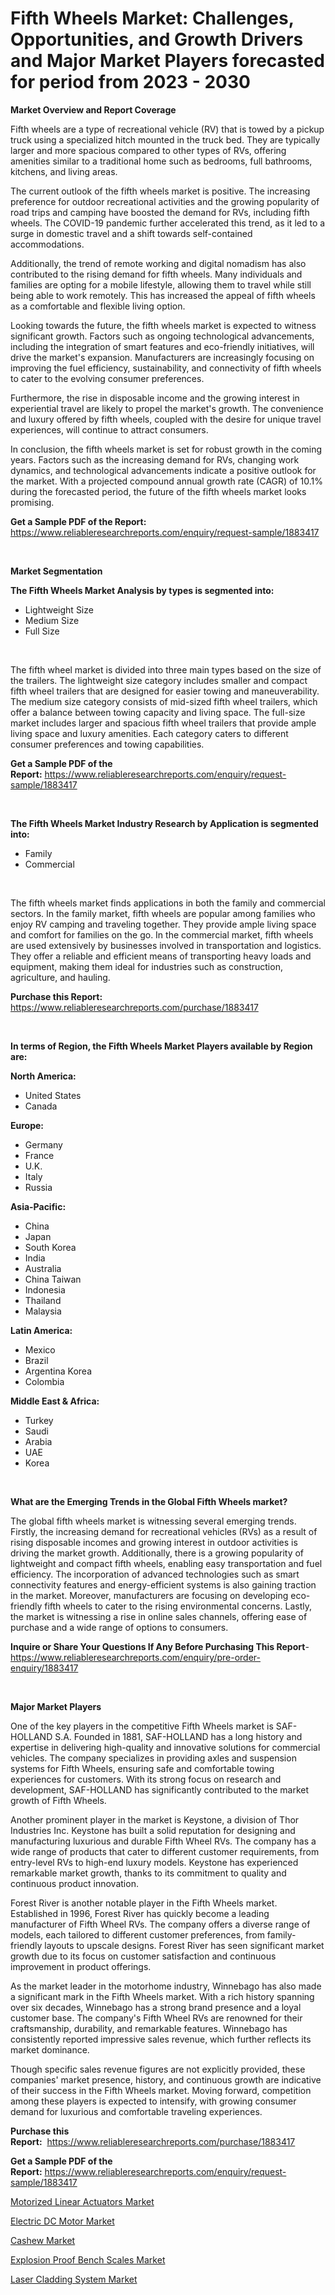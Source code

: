 <p><h1>Fifth Wheels Market: Challenges, Opportunities, and Growth Drivers and Major Market Players forecasted for period from 2023 - 2030</h1></p><p><strong>Market Overview and Report Coverage</strong></p>
<p><p>Fifth wheels are a type of recreational vehicle (RV) that is towed by a pickup truck using a specialized hitch mounted in the truck bed. They are typically larger and more spacious compared to other types of RVs, offering amenities similar to a traditional home such as bedrooms, full bathrooms, kitchens, and living areas.</p><p>The current outlook of the fifth wheels market is positive. The increasing preference for outdoor recreational activities and the growing popularity of road trips and camping have boosted the demand for RVs, including fifth wheels. The COVID-19 pandemic further accelerated this trend, as it led to a surge in domestic travel and a shift towards self-contained accommodations.</p><p>Additionally, the trend of remote working and digital nomadism has also contributed to the rising demand for fifth wheels. Many individuals and families are opting for a mobile lifestyle, allowing them to travel while still being able to work remotely. This has increased the appeal of fifth wheels as a comfortable and flexible living option.</p><p>Looking towards the future, the fifth wheels market is expected to witness significant growth. Factors such as ongoing technological advancements, including the integration of smart features and eco-friendly initiatives, will drive the market's expansion. Manufacturers are increasingly focusing on improving the fuel efficiency, sustainability, and connectivity of fifth wheels to cater to the evolving consumer preferences.</p><p>Furthermore, the rise in disposable income and the growing interest in experiential travel are likely to propel the market's growth. The convenience and luxury offered by fifth wheels, coupled with the desire for unique travel experiences, will continue to attract consumers.</p><p>In conclusion, the fifth wheels market is set for robust growth in the coming years. Factors such as the increasing demand for RVs, changing work dynamics, and technological advancements indicate a positive outlook for the market. With a projected compound annual growth rate (CAGR) of 10.1% during the forecasted period, the future of the fifth wheels market looks promising.</p></p>
<p><strong>Get a Sample PDF of the Report:</strong> <a href="https://www.reliableresearchreports.com/enquiry/request-sample/1883417">https://www.reliableresearchreports.com/enquiry/request-sample/1883417</a></p>
<p>&nbsp;</p>
<p><strong>Market Segmentation</strong></p>
<p><strong>The Fifth Wheels Market Analysis by types is segmented into:</strong></p>
<p><ul><li>Lightweight Size</li><li>Medium Size</li><li>Full Size</li></ul></p>
<p>&nbsp;</p>
<p><p>The fifth wheel market is divided into three main types based on the size of the trailers. The lightweight size category includes smaller and compact fifth wheel trailers that are designed for easier towing and maneuverability. The medium size category consists of mid-sized fifth wheel trailers, which offer a balance between towing capacity and living space. The full-size market includes larger and spacious fifth wheel trailers that provide ample living space and luxury amenities. Each category caters to different consumer preferences and towing capabilities.</p></p>
<p><strong>Get a Sample PDF of the Report:</strong>&nbsp;<a href="https://www.reliableresearchreports.com/enquiry/request-sample/1883417">https://www.reliableresearchreports.com/enquiry/request-sample/1883417</a></p>
<p>&nbsp;</p>
<p><strong>The Fifth Wheels Market Industry Research by Application is segmented into:</strong></p>
<p><ul><li>Family</li><li>Commercial</li></ul></p>
<p>&nbsp;</p>
<p><p>The fifth wheels market finds applications in both the family and commercial sectors. In the family market, fifth wheels are popular among families who enjoy RV camping and traveling together. They provide ample living space and comfort for families on the go. In the commercial market, fifth wheels are used extensively by businesses involved in transportation and logistics. They offer a reliable and efficient means of transporting heavy loads and equipment, making them ideal for industries such as construction, agriculture, and hauling.</p></p>
<p><strong>Purchase this Report:</strong>&nbsp; <a href="https://www.reliableresearchreports.com/purchase/1883417">https://www.reliableresearchreports.com/purchase/1883417</a></p>
<p>&nbsp;</p>
<p><strong>In terms of Region, the Fifth Wheels Market Players available by Region are:</strong></p>
<p>
    <p> <strong> North America: </strong>
        <ul>
            <li>United States</li>
            <li>Canada</li>
        </ul>
        </p> 
    <p> <strong> Europe: </strong>
        <ul>
            <li>Germany</li>
            <li>France</li>
            <li>U.K.</li>
            <li>Italy</li>
            <li>Russia</li>
        </ul>
        </p> 
    <p> <strong> Asia-Pacific: </strong>
        <ul>
            <li>China</li>
            <li>Japan</li>
            <li>South Korea</li>
            <li>India</li>
            <li>Australia</li>
            <li>China Taiwan</li>
            <li>Indonesia</li>
            <li>Thailand</li>
            <li>Malaysia</li>
        </ul>
        </p> 
    <p> <strong> Latin America: </strong>
        <ul>
            <li>Mexico</li>
            <li>Brazil</li>
            <li>Argentina Korea</li>
            <li>Colombia</li>
        </ul>
        </p> 
    <p> <strong> Middle East & Africa: </strong>
        <ul>
            <li>Turkey</li>
            <li>Saudi</li>
            <li>Arabia</li>
            <li>UAE</li>
            <li>Korea</li>
        </ul>
    </p>
    </p>
<p>&nbsp;</p>
<p><strong>What are the Emerging Trends in the Global Fifth Wheels market?</strong></p>
<p><p>The global fifth wheels market is witnessing several emerging trends. Firstly, the increasing demand for recreational vehicles (RVs) as a result of rising disposable incomes and growing interest in outdoor activities is driving the market growth. Additionally, there is a growing popularity of lightweight and compact fifth wheels, enabling easy transportation and fuel efficiency. The incorporation of advanced technologies such as smart connectivity features and energy-efficient systems is also gaining traction in the market. Moreover, manufacturers are focusing on developing eco-friendly fifth wheels to cater to the rising environmental concerns. Lastly, the market is witnessing a rise in online sales channels, offering ease of purchase and a wide range of options to consumers.</p></p>
<p><strong>Inquire or Share Your Questions If Any Before Purchasing This Report</strong>- <a href="https://www.reliableresearchreports.com/enquiry/pre-order-enquiry/1883417">https://www.reliableresearchreports.com/enquiry/pre-order-enquiry/1883417</a></p>
<p>&nbsp;</p>
<p><strong>Major Market Players</strong></p>
<p><p>One of the key players in the competitive Fifth Wheels market is SAF-HOLLAND S.A. Founded in 1881, SAF-HOLLAND has a long history and expertise in delivering high-quality and innovative solutions for commercial vehicles. The company specializes in providing axles and suspension systems for Fifth Wheels, ensuring safe and comfortable towing experiences for customers. With its strong focus on research and development, SAF-HOLLAND has significantly contributed to the market growth of Fifth Wheels.</p><p>Another prominent player in the market is Keystone, a division of Thor Industries Inc. Keystone has built a solid reputation for designing and manufacturing luxurious and durable Fifth Wheel RVs. The company has a wide range of products that cater to different customer requirements, from entry-level RVs to high-end luxury models. Keystone has experienced remarkable market growth, thanks to its commitment to quality and continuous product innovation.</p><p>Forest River is another notable player in the Fifth Wheels market. Established in 1996, Forest River has quickly become a leading manufacturer of Fifth Wheel RVs. The company offers a diverse range of models, each tailored to different customer preferences, from family-friendly layouts to upscale designs. Forest River has seen significant market growth due to its focus on customer satisfaction and continuous improvement in product offerings.</p><p>As the market leader in the motorhome industry, Winnebago has also made a significant mark in the Fifth Wheels market. With a rich history spanning over six decades, Winnebago has a strong brand presence and a loyal customer base. The company's Fifth Wheel RVs are renowned for their craftsmanship, durability, and remarkable features. Winnebago has consistently reported impressive sales revenue, which further reflects its market dominance.</p><p>Though specific sales revenue figures are not explicitly provided, these companies' market presence, history, and continuous growth are indicative of their success in the Fifth Wheels market. Moving forward, competition among these players is expected to intensify, with growing consumer demand for luxurious and comfortable traveling experiences.</p></p>
<p><strong>Purchase this Report:</strong>&nbsp;&nbsp;<a href="https://www.reliableresearchreports.com/purchase/1883417">https://www.reliableresearchreports.com/purchase/1883417</a></p>
<p></p>
<p><strong>Get a Sample PDF of the Report:</strong>&nbsp;<a href="https://www.reliableresearchreports.com/enquiry/request-sample/1883417">https://www.reliableresearchreports.com/enquiry/request-sample/1883417</a></p>
<p><p><a href="https://www.linkedin.com/pulse/motorized-linear-actuators-market-size-2023-2030-global-z1zfe/">Motorized Linear Actuators Market</a></p><p><a href="https://medium.com/@kyliebodei/electric-dc-motor-market-analysis-its-cagr-market-segmentation-and-global-industry-overview-9dc6de92112a">Electric DC Motor Market</a></p><p><a href="https://medium.com/@walkersipes1943/cashew-market-report-reveals-the-latest-trends-and-growth-opportunities-of-this-market-1016aa31cf06">Cashew Market</a></p><p><a href="https://www.linkedin.com/pulse/decoding-explosion-proof-bench-scales-market-deep-dive-latest-yjize/">Explosion Proof Bench Scales Market</a></p><p><a href="https://www.linkedin.com/pulse/laser-cladding-system-market-share-amp-new-trends-analysis-report-dkt7e/">Laser Cladding System Market</a></p></p>